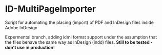 # ID-MultiPageImporter
Script for automating the placing (import) of PDF and InDesign files inside Adobe InDesign

Expermental branch, adding idml format support under the assumption that the files behave the same way as InDesign (indd) files. 
**Still to be tested - don't use in production!**
